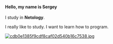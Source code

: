 #### Hello, my name is Sergey
I study in **Netology**. 

I really like to study. I want to learn how to program.

[![cdb0e1385f9cdf8caf02d540b16c7538.jpg](https://i.postimg.cc/1zQrNs85/cdb0e1385f9cdf8caf02d540b16c7538.jpg)](https://postimg.cc/5XsChc5Z)